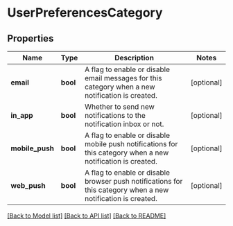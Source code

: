 # UserPreferencesCategory


## Properties
Name | Type | Description | Notes
------------ | ------------- | ------------- | -------------
**email** | **bool** | A flag to enable or disable email messages for this category when a new notification is created. | [optional] 
**in_app** | **bool** | Whether to send new notifications to the notification inbox or not. | [optional] 
**mobile_push** | **bool** | A flag to enable or disable mobile push notifications for this category when a new notification is created. | [optional] 
**web_push** | **bool** | A flag to enable or disable browser push notifications for this category when a new notification is created. | [optional] 

[[Back to Model list]](../README.md#documentation-for-models) [[Back to API list]](../README.md#documentation-for-api-endpoints) [[Back to README]](../README.md)


